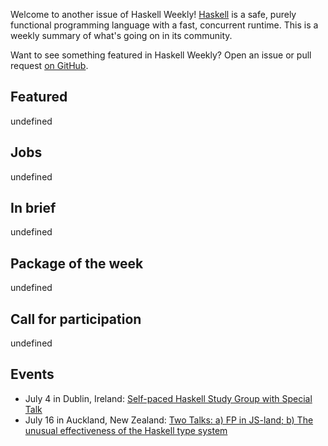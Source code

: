 <!-- 2018-06-28 unpublished -->

Welcome to another issue of Haskell Weekly!
[Haskell](https://haskell-lang.org) is a safe, purely functional programming language with a fast, concurrent runtime.
This is a weekly summary of what's going on in its community.

Want to see something featured in Haskell Weekly?
Open an issue or pull request [on GitHub](https://github.com/haskellweekly/haskellweekly.github.io).

## Featured

undefined

## Jobs

undefined

## In brief

undefined

## Package of the week

undefined

## Call for participation

undefined

## Events

- July 4 in Dublin, Ireland: [Self-paced Haskell Study Group with Special Talk](https://www.meetup.com/haskell-dublin-meetup/events/252058824/)
- July 16 in Auckland, New Zealand: [Two Talks: a) FP in JS-land; b) The unusual effectiveness of the Haskell type system](https://www.meetup.com/Functional-Programming-Auckland/events/252103853/)
